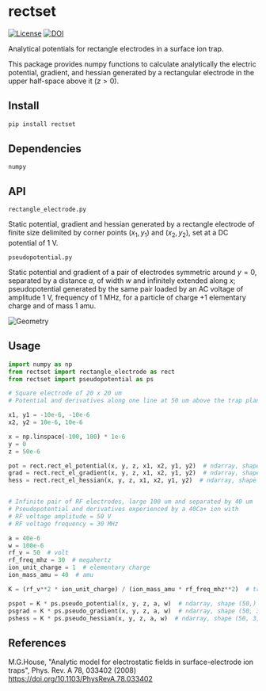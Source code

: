 # rectset

[![License](https://img.shields.io/badge/License-MIT-g.svg?style=flat-square)](https://opensource.org/license/mit/)
[![DOI](https://zenodo.org/badge/659181965.svg)](https://zenodo.org/badge/latestdoi/659181965)

Analytical potentials for rectangle electrodes in a surface ion trap.

This package provides numpy functions to calculate analytically the electric potential, gradient, and hessian generated by a rectangular electrode in the upper half-space above it $(z > 0)$.

## Install

```bash
pip install rectset
```

## Dependencies

`numpy`

## API

`rectangle_electrode.py`

Static potential, gradient and hessian generated by a rectangle electrode of finite size delimited by corner points $(x_1, y_1)$ and $(x_2, y_2)$, set at a DC potential of 1 V.

`pseudopotential.py`

Static potential and gradient of a pair of electrodes symmetric around $y = 0$, separated by a distance $a$, of width $w$ and infinitely extended along $x$; pseudopotential generated by the same pair loaded by an AC voltage of amplitude 1 V, frequency of 1 MHz, for a particle of charge +1 elementary charge and of mass 1 amu.

![Geometry](.assets/geometry.svg)

## Usage

```python
import numpy as np
from rectset import rectangle_electrode as rect
from rectset import pseudopotential as ps

# Square electrode of 20 x 20 um
# Potential and derivatives along one line at 50 um above the trap plane

x1, y1 = -10e-6, -10e-6
x2, y2 = 10e-6, 10e-6

x = np.linspace(-100, 100) * 1e-6
y = 0
z = 50e-6

pot = rect.rect_el_potential(x, y, z, x1, x2, y1, y2)  # ndarray, shape (50,)
grad = rect.rect_el_gradient(x, y, z, x1, x2, y1, y2)  # ndarray, shape (50, 3)
hess = rect.rect_el_hessian(x, y, z, x1, x2, y1, y2)  # ndarray, shape (50, 3, 3)


# Infinite pair of RF electrodes, large 100 um and separated by 40 um
# Pseudopotential and derivatives experienced by a 40Ca+ ion with
# RF voltage amplitude = 50 V
# RF voltage frequency = 30 MHz

a = 40e-6
w = 100e-6
rf_v = 50  # volt
rf_freq_mhz = 30  # megahertz
ion_unit_charge = 1  # elementary charge
ion_mass_amu = 40  # amu

K = (rf_v**2 * ion_unit_charge) / (ion_mass_amu * rf_freq_mhz**2)  # trap and ion scaling factor

pspot = K * ps.pseudo_potential(x, y, z, a, w)  # ndarray, shape (50,)
psgrad = K * ps.pseudo_gradient(x, y, z, a, w)  # ndarray, shape (50, 3)
pshess = K * ps.pseudo_hessian(x, y, z, a, w)  # ndarray, shape (50, 3, 3)

```

## References

M.G.House, "Analytic model for electrostatic fields in surface-electrode ion traps", Phys. Rev. A 78, 033402 (2008) <https://doi.org/10.1103/PhysRevA.78.033402>

